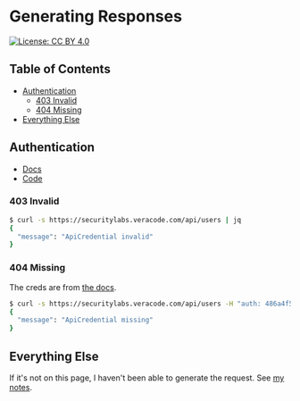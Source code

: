 # Generating Responses

[![License: CC BY 4.0](https://img.shields.io/badge/License-CC_BY_4.0-lightgrey.svg)](https://creativecommons.org/licenses/by/4.0/)

## Table of Contents

<!-- START doctoc generated TOC please keep comment here to allow auto update -->
<!-- DON'T EDIT THIS SECTION, INSTEAD RE-RUN doctoc TO UPDATE -->

- [Authentication](#authentication)
  - [403 Invalid](#403-invalid)
  - [404 Missing](#404-missing)
- [Everything Else](#everything-else)

<!-- END doctoc generated TOC please keep comment here to allow auto update -->

## Authentication

- [Docs](https://apidocs.hunter2.com/#authentication)
- [Code](../authentication_test.go)

### 403 Invalid

```bash
$ curl -s https://securitylabs.veracode.com/api/users | jq
{
  "message": "ApiCredential invalid"
}
```

### 404 Missing

The creds are from [the docs](https://apidocs.hunter2.com/#authentication).

```bash
$ curl -s https://securitylabs.veracode.com/api/users -H "auth: 486a4f5d52daafac2aff4891156d9993400716e2:1e07a337896d4cbe60d1d143" | jq
{
  "message": "ApiCredential missing"
}
```

## Everything Else

If it's not on this page, I haven't been able to generate the request. See [my notes](../README.md#notes).
